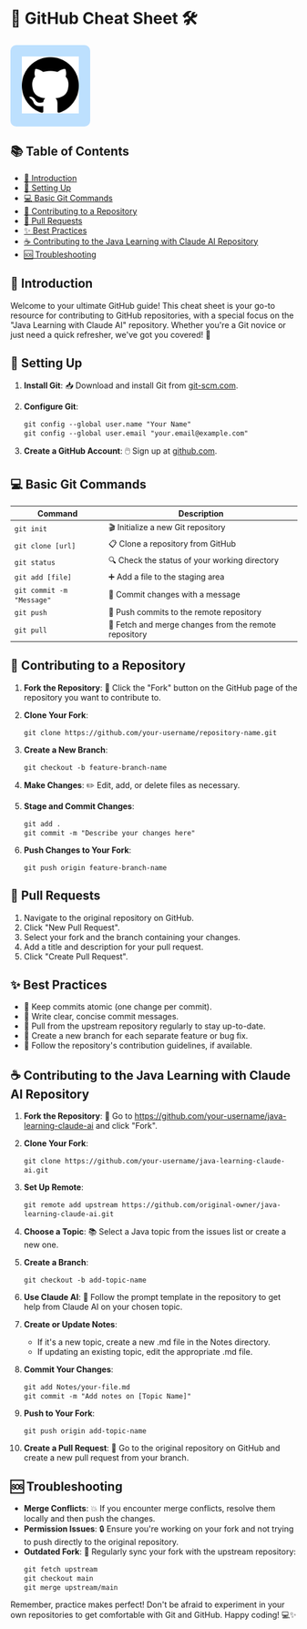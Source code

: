 # 🚀 GitHub Cheat Sheet 🛠️

<div style="background-color: #bde0fe; padding: 20px; display: inline-block; border-radius: 10px;">
  <img src="assets/githublogo.png" alt="Github Logo" width="auto" height="100em">
</div>

## 📚 Table of Contents
- [🌟 Introduction](#-introduction)
- [🔧 Setting Up](#-setting-up)
- [💻 Basic Git Commands](#-basic-git-commands)
- [🤝 Contributing to a Repository](#-contributing-to-a-repository)
- [🔄 Pull Requests](#-pull-requests)
- [✨ Best Practices](#-best-practices)
- [☕ Contributing to the Java Learning with Claude AI Repository](#-contributing-to-the-java-learning-with-claude-ai-repository)
- [🆘 Troubleshooting](#-troubleshooting)

## 🌟 Introduction

Welcome to your ultimate GitHub guide! This cheat sheet is your go-to resource for contributing to GitHub repositories, with a special focus on the "Java Learning with Claude AI" repository. Whether you're a Git novice or just need a quick refresher, we've got you covered! 🎉

## 🔧 Setting Up

1. **Install Git**: 📥 Download and install Git from [git-scm.com](https://git-scm.com/).

2. **Configure Git**:
   ```
   git config --global user.name "Your Name"
   git config --global user.email "your.email@example.com"
   ```

3. **Create a GitHub Account**: 🖱️ Sign up at [github.com](https://github.com/).

## 💻 Basic Git Commands

| Command | Description |
|---------|-------------|
| `git init` | 🎬 Initialize a new Git repository |
| `git clone [url]` | 📋 Clone a repository from GitHub |
| `git status` | 🔍 Check the status of your working directory |
| `git add [file]` | ➕ Add a file to the staging area |
| `git commit -m "Message"` | 💾 Commit changes with a message |
| `git push` | 🚀 Push commits to the remote repository |
| `git pull` | 🔄 Fetch and merge changes from the remote repository |

## 🤝 Contributing to a Repository

1. **Fork the Repository**: 🍴 Click the "Fork" button on the GitHub page of the repository you want to contribute to.

2. **Clone Your Fork**:
   ```
   git clone https://github.com/your-username/repository-name.git
   ```

3. **Create a New Branch**:
   ```
   git checkout -b feature-branch-name
   ```

4. **Make Changes**: ✏️ Edit, add, or delete files as necessary.

5. **Stage and Commit Changes**:
   ```
   git add .
   git commit -m "Describe your changes here"
   ```

6. **Push Changes to Your Fork**:
   ```
   git push origin feature-branch-name
   ```

## 🔄 Pull Requests

1. Navigate to the original repository on GitHub.
2. Click "New Pull Request".
3. Select your fork and the branch containing your changes.
4. Add a title and description for your pull request.
5. Click "Create Pull Request".

## ✨ Best Practices

- 🎯 Keep commits atomic (one change per commit).
- 📝 Write clear, concise commit messages.
- 🔄 Pull from the upstream repository regularly to stay up-to-date.
- 🌿 Create a new branch for each separate feature or bug fix.
- 📘 Follow the repository's contribution guidelines, if available.

## ☕ Contributing to the Java Learning with Claude AI Repository

1. **Fork the Repository**: 🍴 Go to https://github.com/your-username/java-learning-claude-ai and click "Fork".

2. **Clone Your Fork**:
   ```
   git clone https://github.com/your-username/java-learning-claude-ai.git
   ```

3. **Set Up Remote**:
   ```
   git remote add upstream https://github.com/original-owner/java-learning-claude-ai.git
   ```

4. **Choose a Topic**: 📚 Select a Java topic from the issues list or create a new one.

5. **Create a Branch**:
   ```
   git checkout -b add-topic-name
   ```

6. **Use Claude AI**: 🤖 Follow the prompt template in the repository to get help from Claude AI on your chosen topic.

7. **Create or Update Notes**:
   - If it's a new topic, create a new .md file in the Notes directory.
   - If updating an existing topic, edit the appropriate .md file.

8. **Commit Your Changes**:
   ```
   git add Notes/your-file.md
   git commit -m "Add notes on [Topic Name]"
   ```

9. **Push to Your Fork**:
   ```
   git push origin add-topic-name
   ```

10. **Create a Pull Request**: 🔗 Go to the original repository on GitHub and create a new pull request from your branch.

## 🆘 Troubleshooting

- **Merge Conflicts**: 💥 If you encounter merge conflicts, resolve them locally and then push the changes.
- **Permission Issues**: 🔒 Ensure you're working on your fork and not trying to push directly to the original repository.
- **Outdated Fork**: 🔄 Regularly sync your fork with the upstream repository:
  ```
  git fetch upstream
  git checkout main
  git merge upstream/main
  ```

Remember, practice makes perfect! Don't be afraid to experiment in your own repositories to get comfortable with Git and GitHub. Happy coding! 💻✨
